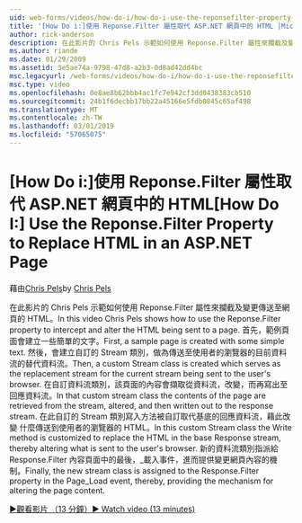 ```yaml
---
uid: web-forms/videos/how-do-i/how-do-i-use-the-reponsefilter-property-to-replace-html-in-an-aspnet-page
title: '[How Do i:]使用 Reponse.Filter 屬性取代 ASP.NET 網頁中的 HTML |Microsoft Docs'
author: rick-anderson
description: 在此影片的 Chris Pels 示範如何使用 Reponse.Filter 屬性來攔截及變更傳送至網頁的 HTML。 首先，範例頁面建立 w...
ms.author: riande
ms.date: 01/29/2009
ms.assetid: 3e5ae74a-9798-47d8-a2b3-0d8ad42dd4bc
msc.legacyurl: /web-forms/videos/how-do-i/how-do-i-use-the-reponsefilter-property-to-replace-html-in-an-aspnet-page
msc.type: video
ms.openlocfilehash: 0e8ae8b62bbb4ac1fc7e942cf3dd0438383cb510
ms.sourcegitcommit: 24b1f6decbb17bb22a45166e5fdb0845c65af498
ms.translationtype: MT
ms.contentlocale: zh-TW
ms.lasthandoff: 03/01/2019
ms.locfileid: "57065075"
---
```

<a name="how-do-i-use-the-reponsefilter-property-to-replace-html-in-an-aspnet-page"></a><span data-ttu-id="9004a-104">[How Do i:]使用 Reponse.Filter 屬性取代 ASP.NET 網頁中的 HTML</span><span class="sxs-lookup"><span data-stu-id="9004a-104">[How Do I:] Use the Reponse.Filter Property to Replace HTML in an ASP.NET Page</span></span>
====================
<span data-ttu-id="9004a-105">藉由[Chris Pels](https://twitter.com/chrispels)</span><span class="sxs-lookup"><span data-stu-id="9004a-105">by [Chris Pels](https://twitter.com/chrispels)</span></span>

<span data-ttu-id="9004a-106">在此影片的 Chris Pels 示範如何使用 Reponse.Filter 屬性來攔截及變更傳送至網頁的 HTML。</span><span class="sxs-lookup"><span data-stu-id="9004a-106">In this video Chris Pels shows how to use the Reponse.Filter property to intercept and alter the HTML being sent to a page.</span></span> <span data-ttu-id="9004a-107">首先，範例頁面會建立一些簡單的文字。</span><span class="sxs-lookup"><span data-stu-id="9004a-107">First, a sample page is created with some simple text.</span></span> <span data-ttu-id="9004a-108">然後，會建立自訂的 Stream 類別，做為傳送至使用者的瀏覽器的目前資料流的替代資料流。</span><span class="sxs-lookup"><span data-stu-id="9004a-108">Then, a custom Stream class is created which serves as the replacement stream for the current stream being sent to the user's browser.</span></span> <span data-ttu-id="9004a-109">在自訂資料流類別，該頁面的內容會擷取從資料流，改變，而再寫出至回應資料流。</span><span class="sxs-lookup"><span data-stu-id="9004a-109">In that custom stream class the contents of the page are retrieved from the stream, altered, and then written out to the response stream.</span></span> <span data-ttu-id="9004a-110">在此自訂的 Stream 類別寫入方法被自訂取代基底的回應資料流，藉此改變 什麼傳送到使用者的瀏覽器的 HTML。</span><span class="sxs-lookup"><span data-stu-id="9004a-110">In this custom Stream class the Write method is customized to replace the HTML in the base Response stream, thereby altering what is sent to the user's browser.</span></span> <span data-ttu-id="9004a-111">新的資料流類別指派給 Response.Filter 內容頁面中的最後，\_載入事件，進而提供變更網頁內容的機制。</span><span class="sxs-lookup"><span data-stu-id="9004a-111">Finally, the new stream class is assigned to the Response.Filter property in the Page\_Load event, thereby, providing the mechanism for altering the page content.</span></span>

[<span data-ttu-id="9004a-112">&#9654;觀看影片 （13 分鐘）</span><span class="sxs-lookup"><span data-stu-id="9004a-112">&#9654; Watch video (13 minutes)</span></span>](https://channel9.msdn.com/Blogs/ASP-NET-Site-Videos/how-do-i-use-the-reponsefilter-property-to-replace-html-in-an-aspnet-page)
